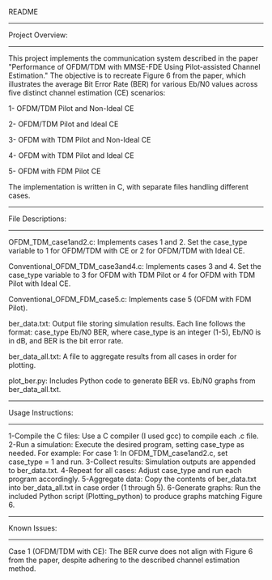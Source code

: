 README
__________________________________________________________________________________________________
Project Overview:
__________________________________________________________________________________________________

This project implements the communication system described in the paper "Performance of OFDM/TDM with MMSE-FDE Using Pilot-assisted Channel Estimation." The objective is to recreate Figure 6 from the paper, which illustrates the average Bit Error Rate (BER) for various Eb/N0 values across five distinct channel estimation (CE) scenarios:

1- OFDM/TDM Pilot and Non-Ideal  CE

2- OFDM/TDM Pilot and Ideal CE

3- OFDM with TDM Pilot and Non-Ideal CE

4- OFDM with TDM Pilot and Ideal CE

5- OFDM with FDM Pilot CE

The implementation is written in C, with separate files handling different cases.
___________________________________________________________________________________________________
File Descriptions:
___________________________________________________________________________________________________

OFDM_TDM_case1and2.c: Implements cases 1 and 2. Set the case_type variable to 1 for OFDM/TDM with CE or 2 for OFDM/TDM with Ideal CE.

Conventional_OFDM_TDM_case3and4.c: Implements cases 3 and 4. Set the case_type variable to 3 for OFDM with TDM Pilot or 4 for OFDM with TDM Pilot with Ideal CE.

Conventional_OFDM_FDM_case5.c: Implements case 5 (OFDM with FDM Pilot).

ber_data.txt: Output file storing simulation results. Each line follows the format: case_type Eb/N0 BER, where case_type is an integer (1-5), Eb/N0 is in dB, and BER is the bit error rate.

ber_data_all.txt: A file to aggregate results from all cases in order for plotting.

plot_ber.py: Includes Python code to generate BER vs. Eb/N0 graphs from ber_data_all.txt.
__________________________________________________________________________________________________
Usage Instructions:
__________________________________________________________________________________________________

1-Compile the C files: Use a C compiler (I used gcc) to compile each .c file.
2-Run a simulation: Execute the desired program, setting case_type as needed. For example:
 For case 1: In OFDM_TDM_case1and2.c, set case_type = 1 and run.
3-Collect results: Simulation outputs are appended to ber_data.txt.
4-Repeat for all cases: Adjust case_type and run each program accordingly.
5-Aggregate data: Copy the contents of ber_data.txt into ber_data_all.txt in case order (1 through 5).
6-Generate graphs: Run the included Python script (Plotting_python) to produce graphs matching Figure 6.
___________________________________________________________________________________________________
Known Issues:
___________________________________________________________________________________________________

Case 1 (OFDM/TDM with CE): The BER curve does not align with Figure 6 from the paper, despite adhering to the described channel estimation method.

